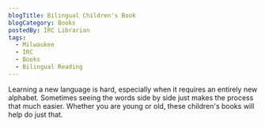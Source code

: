 ```yaml
---
blogTitle: Bilingual Children's Book
blogCategory: Books
postedBy: IRC Librarian
tags:
  - Milwaukee
  - IRC
  - Books
  - Bilingual Reading
---
```

Learning a new language is hard, especially when it requires an entirely new alphabet. Sometimes seeing the words side by side just makes the process that much easier. Whether you are young or old, these children's books will help do just that.
<!--more-->

